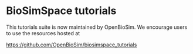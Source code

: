 # BioSimSpace tutorials

This tutorials suite is now maintained by OpenBioSim. 
We encourage users to use the resources hosted at

https://github.com/OpenBioSim/biosimspace_tutorials

